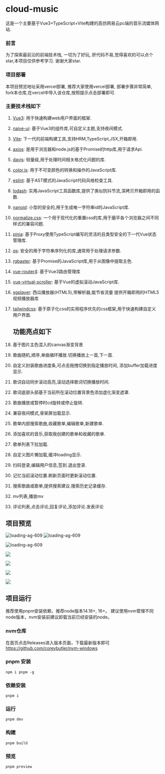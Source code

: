 # cloud-music

这是一个主要基于Vue3+TypeScript+Vite构建的高仿网易云pc端的音乐流媒体网站.

### 前言

为了探索最前沿的前端技术栈, 一切为了好玩, 肝代码不易,觉得喜欢的可以点个star,本项目仅供参考学习.
谢谢大家star.

### 项目部署

本项目预览地址采用vercel部署, 推荐大家使用vercel部署, 部署步骤非常简单, fork本仓库,在vercel中导入该仓库,按照提示点击部署即可.

### 主要技术栈如下

1. [Vue3](https://vuejs.org/):  用于快速构建web用户界面的框架.

2. [naive-ui](https://www.naiveui.com/zh-CN/light): 基于Vue3的组件库,可自定义主题,支持夜间模式.

3. [Vite](https://vitejs.dev/): 下一代的前端构建工具,支持HRM,TypeScript,JSX,开箱即用.

4. [axios](https://axios-http.com/): 是用于浏览器和node.js的基于Promise的http库,用于请求Api.

5. [dayjs](https://day.js.org/): 轻量级,用于处理时间相关格式化问题的库.

6. [color.js](https://www.npmjs.com/package/color.js): 用于不可变颜色的转换和操作的JavaScript库.

7. [eslint](https://eslint.org/): 基于AST模式的JavaScript代码风格检查工具.

8. [lodash](https://lodash.com/docs/): 实用JavaScript工具函数库,提供了类似防抖节流,深拷贝开箱即用的函数.

9. [nanoid](https://github.com/ai/nanoid/blob/main/README.zh-CN.md): 小型的安全的,用于生成唯一字符串id的JavaScript库.

10. [normalize.css](https://github.com/necolas/normalize.css): 一个用于现代化的重置css的库,用于磨平各个浏览器之间不同样式的兼容问题.

11. [pinia](https://pinia.vuejs.org/): 基于Proxy使用TypeScript编写的灵活的且类型安全的下一代Vue状态管理库.

12. [qs](https://www.npmjs.com/package/qs): 安全的用于字符串序列化的库,通常用于处理请求参数.

13. [rgbaster](https://www.npmjs.com/package/rgbaster): 基于Promise的JavaScript库,用于从图像中提取主色.

14. [vue-router4](https://router.vuejs.org/zh/introduction.html): 基于Vue3路由管理库

15. [vue-virtual-scroller](https://github.com/Akryum/vue-virtual-scroller): 基于Vue的虚拟滚动JavaScript库.

16. [xgplayer](https://v2.h5player.bytedance.com/): 西瓜播放器(HTML5),带解析器,能节省流量 提供开箱即用的HTML5视频播放器库

17. [tailwindcss](https://tailwindcss.com/): 基于原子化css的实用程序优先的css框架,用于快速构建自定义用户界面.
    
    ## 功能亮点如下

18. 基于图片主色混入的canvas渐变背景

19. 歌曲随机,顺序,单曲循环播放.切换播放上一首,下一首.

20. 自定义封装歌曲进度条,可点击拖拽切换到指定播放时间, 添加buffer加载进度显示.

21. 歌词自动同步滚动高亮,滚动选择歌词切换播放时间.

22. 歌词底部头部基于当前所在滚动位置背景色添加虚化渐变遮罩.

23. 歌曲播放或暂停时cd旋转或停止旋转.

24. 兼容夜间模式,骨架屏加载显示.

25. 歌单内部搜索歌曲,收藏歌单,编辑歌单,新建歌单.

26. 添加喜欢的音乐,获取我创建的歌单和收藏的歌单.

27. 歌单列表下拉加载.

28. 自定义图片懒加载,缓冲loading显示.

29. 扫码登录,编辑用户信息,签到.退出登录.

30. 记忆当前滚动位置.刷新页面时更新滚动位置.

31. 搜索歌曲或歌单,提供搜索建议.搜索历史记录缓存.

32. mv列表,播放mv

33. 评论列表,点击评论,回复评论,添加评论.发表评论

## 项目预览

![loading-ag-609](https://upload-images.jianshu.io/upload_images/24914540-33da12dc895b574a.png?imageMogr2/auto-orient/strip%7CimageView2/2/w/1240)
![loading-ag-609](https://upload-images.jianshu.io/upload_images/24914540-282aa2c065314f7a.png?imageMogr2/auto-orient/strip%7CimageView2/2/w/1240)

![loading-ag-609](https://upload-images.jianshu.io/upload_images/24914540-6e666b06fa902d43.png?imageMogr2/auto-orient/strip%7CimageView2/2/w/1240)

![](https://upload-images.jianshu.io/upload_images/20032554-f94a8e8f127d22bf.png?imageMogr2/auto-orient/strip%7CimageView2/2/w/1240)

![](https://upload-images.jianshu.io/upload_images/20032554-9b426704d03585ec.png?imageMogr2/auto-orient/strip%7CimageView2/2/w/1240)

![](https://upload-images.jianshu.io/upload_images/20032554-89d3aae105f66885.png?imageMogr2/auto-orient/strip%7CimageView2/2/w/1240)

![](https://upload-images.jianshu.io/upload_images/20032554-e5898c2b509dabea.png?imageMogr2/auto-orient/strip%7CimageView2/2/w/1240)

## 项目运行

推荐使用pnpm安装依赖，推荐node版本14.18+, 16+。
建议使用nvm管理不同node版本，nvm安装前建议卸载当前已经安装的node。

### nvm仓库

在首页点击Releases进入版本页面，下载最新版本即可
https://github.com/coreybutler/nvm-windows

### pnpm 安装

```shell
npm i pnpm -g
```

### 依赖安装

```shell
pnpm i
```

### 运行

```shell
pnpm dev
```

### 构建

```shell
pnpm build
```

### 预览

```shell
pnpm preview
```
